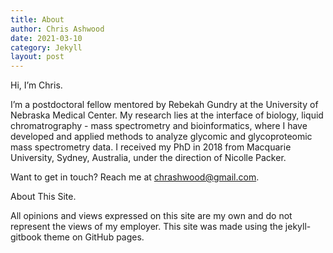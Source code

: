 ```yaml
---
title: About
author: Chris Ashwood
date: 2021-03-10
category: Jekyll
layout: post
---
```


Hi, I’m Chris.

I’m a postdoctoral fellow mentored by Rebekah Gundry at the University of Nebraska Medical Center. My research lies at the interface of biology, liquid chromatrography - mass spectrometry and bioinformatics, where I have developed and applied methods to analyze glycomic and glycoproteomic mass spectrometry data. I received my PhD in 2018 from Macquarie University, Sydney, Australia, under the direction of Nicolle Packer.

Want to get in touch? Reach me at chrashwood@gmail.com.

About This Site.

All opinions and views expressed on this site are my own and do not represent the views of my employer.
This site was made using the jekyll-gitbook theme on GitHub pages.
